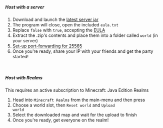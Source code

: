 ##### Host with a server

1. Download and launch the [latest server jar](https://www.minecraft.net/en-us/download/server)
2. The program will close, open the included <code class="file">eula.txt</code>
3. Replace <code class="off">false</code> with <code class="on">true</code>, accepting the [EULA](https://minecraft.net/en-us/eula/)
4. Extract the .zip's contents and place them into a folder called <code>world</code> (in your server)
5. [Set-up port-forwarding for 25565](https://portforward.com/softwareguides/minecraft/portforward-minecraft.htm)
6. Once you're ready, share your IP with your friends and get the party started!

<br>

<!--##### Host using a server-provider
<p class="text-14">I am sponsored by BisectHosting, with my promo code helping to support me.</p>

1. Head to [bisecthosting.com/plexion](https://bisecthosting.com/plexion)
2. Make your way through the configuration process
3. Once you see a promo code box, use <code>PLEXION</code> for 25% off the first month
4. Follow the rest of the steps to get up and running
5. You can then upload the downloaded map using the File Manager and placing the contents into the world folder

<br>-->

##### Host with Realms
<p class="text-14">This requires an active subscription to Minecraft: Java Edition Realms</p>

1. Head into <code>Minecraft Realms</code> from the main-menu and then press <i class="icon w-20" data-feather="tool" style="top: 0 !important;"></i>
2. Choose a world slot, then <code>Reset world</code> and <code>Upload world</code>
3. Select the downloaded map and wait for the upload to finish
4. Once you're ready, get everyone on the realm!